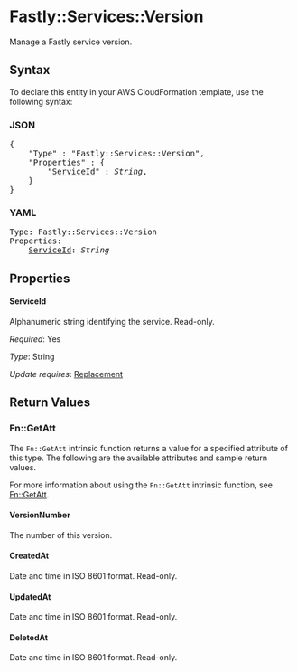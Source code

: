 # Fastly::Services::Version

Manage a Fastly service version.

## Syntax

To declare this entity in your AWS CloudFormation template, use the following syntax:

### JSON

<pre>
{
    "Type" : "Fastly::Services::Version",
    "Properties" : {
        "<a href="#serviceid" title="ServiceId">ServiceId</a>" : <i>String</i>,
    }
}
</pre>

### YAML

<pre>
Type: Fastly::Services::Version
Properties:
    <a href="#serviceid" title="ServiceId">ServiceId</a>: <i>String</i>
</pre>

## Properties

#### ServiceId

Alphanumeric string identifying the service. Read-only.

_Required_: Yes

_Type_: String

_Update requires_: [Replacement](https://docs.aws.amazon.com/AWSCloudFormation/latest/UserGuide/using-cfn-updating-stacks-update-behaviors.html#update-replacement)

## Return Values

### Fn::GetAtt

The `Fn::GetAtt` intrinsic function returns a value for a specified attribute of this type. The following are the available attributes and sample return values.

For more information about using the `Fn::GetAtt` intrinsic function, see [Fn::GetAtt](https://docs.aws.amazon.com/AWSCloudFormation/latest/UserGuide/intrinsic-function-reference-getatt.html).

#### VersionNumber

The number of this version.

#### CreatedAt

Date and time in ISO 8601 format. Read-only.

#### UpdatedAt

Date and time in ISO 8601 format. Read-only.

#### DeletedAt

Date and time in ISO 8601 format. Read-only.

